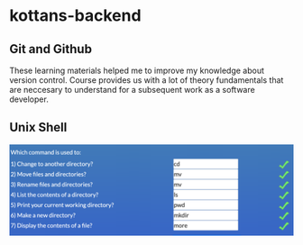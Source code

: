 # kottans-backend
## Git and Github

These learning materials helped me to improve my knowledge about version control. Course provides us with a lot of theory fundamentals that are neccesary to understand for a subsequent work as a software developer. 

## Unix Shell
![Screenshot of completed test](task_unix_shell/Screen%20Shot%202019-10-11%20at%208.05.37%20PM.png)

